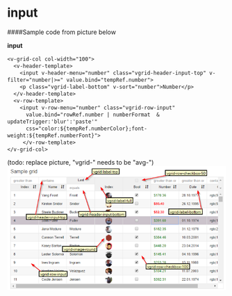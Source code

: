 # input

####Sample code from picture below

**input**
```
<v-grid-col col-width="100">
  <v-header-template>
    <input v-header-menu="number" class="vgrid-header-input-top" v-filter="number|>=" value.bind="tempRef.number">
    <p class="vgrid-label-bottom" v-sort="number">Number</p>
  </v-header-template>
  <v-row-template>
    <input v-row-menu="number" class="vgrid-row-input" 
      value.bind="rowRef.number | numberFormat  & updateTrigger:'blur':'paste'"
      css="color:${tempRef.numberColor};font-weight:${tempRef.numberFont}">
     </v-row-template>
</v-grid-col>
```

(todo: replace picture, "vgrid-" needs to be "avg-")
![classes image](cssclasses.png)